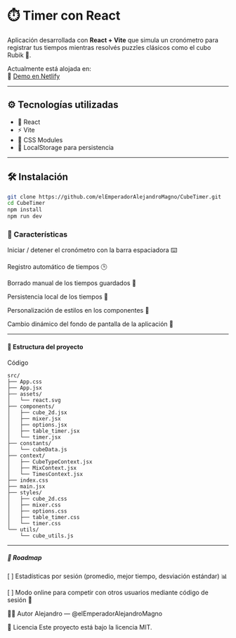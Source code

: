 # ⏱️ Timer con React

Aplicación desarrollada con **React + Vite** que simula un cronómetro para registrar tus tiempos mientras resolvés puzzles clásicos como el cubo Rubik 🧩.

Actualmente está alojada en:  
🔗 [Demo en Netlify](https://your-favorite-timer.netlify.app)

---

## ⚙️ Tecnologías utilizadas

- 🧠 React  
- ⚡ Vite  
- 🎨 CSS Modules  
- 💾 LocalStorage para persistencia  

---

## 🛠️ Instalación

```bash
git clone https://github.com/elEmperadorAlejandroMagno/CubeTimer.git
cd CubeTimer
npm install
npm run dev
```

### 🧪 Características
Iniciar / detener el cronómetro con la barra espaciadora ⌨️

Registro automático de tiempos 🕒

Borrado manual de los tiempos guardados 🔄

Persistencia local de los tiempos 💾

Personalización de estilos en los componentes 🎨

Cambio dinámico del fondo de pantalla de la aplicación 🌌

---

#### 📁 Estructura del proyecto
Código
```
src/
├── App.css
├── App.jsx
├── assets/
│   └── react.svg
├── components/
│   ├── cube_2d.jsx
│   ├── mixer.jsx
│   ├── options.jsx
│   ├── table_timer.jsx
│   └── timer.jsx
├── constants/
│   └── cubeData.js
├── context/
│   ├── CubeTypeContext.jsx
│   ├── MixContext.jsx
│   └── TimesContext.jsx
├── index.css
├── main.jsx
├── styles/
│   ├── cube_2d.css
│   ├── mixer.css
│   ├── options.css
│   ├── table_timer.css
│   └── timer.css
└── utils/
    └── cube_utils.js
```
---
    
##### 🧭 Roadmap
[ ] Estadísticas por sesión (promedio, mejor tiempo, desviación estándar) 📊

[ ] Modo online para competir con otros usuarios mediante código de sesión 🔗

🧙‍♂️ Autor
Alejandro — @elEmperadorAlejandroMagno

📄 Licencia
Este proyecto está bajo la licencia MIT.
